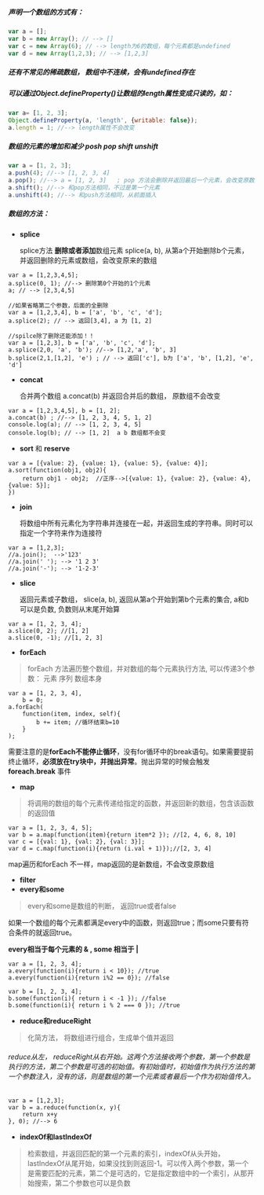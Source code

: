 ##### 声明一个数组的方式有：
```javascript
var a = []; 
var b = new Array(); // --> []
var c = new Array(6); // --> length为6的数组，每个元素都是undefined
var d = new Array(1,2,3); // --> [1,2,3]
```
##### 还有不常见的稀疏数组， 数组中不连续，会有undefined存在



##### 可以通过Object.defineProperty()让数组的length属性变成只读的，如：
```javascript
var a= [1, 2, 3];
Object.defineProperty(a, 'length', {writable: false});
a.length = 1; //--> length属性不会改变
```


##### 数组的元素的增加和减少 posh pop shift unshift

```javascript
var a = [1, 2, 3];
a.push(4); //--> [1, 2, 3, 4]
a.pop(); //--> a = [1, 2, 3]   ; pop 方法会删除并返回最后一个元素，会改变原数组
a.shift(); //--> 和pop方法相同，不过是第一个元素
a.unshift(4); //--> 和push方法相同，从前面插入
```
##### 数组的方法：
- **splice**

    splice方法  **删除或者添加**数组元素 splice(a, b), 从第a个开始删除b个元素，并返回删除的元素或数组，会改变原来的数组
    
```
var a = [1,2,3,4,5];
a.splice(0, 1); //--> 删除第0个开始的1个元素 
a; // --> [2,3,4,5]
```
    

```
//如果省略第二个参数，后面的全删除
var a = [1,2,3,4], b = ['a', 'b', 'c', 'd'];
a.splice(2); // --> 返回[3,4], a 为 [1, 2]
```
    

```
//spilce除了删除还能添加！！
var a = [1,2,3], b = ['a', 'b', 'c', 'd'];
a.splice(2,0, 'a', 'b'); //--> [1,2,'a', 'b', 3]
b.splice(2,1,[1,2], 'e') ; // --> 返回['c'], b为 ['a', 'b', [1,2], 'e', 'd']
```


    

- **concat**

    合并两个数组 a.concat(b) 并返回合并后的数组， 原数组不会改变
    
```
var a = [1,2,3,4,5], b = [1, 2];
a.concat(b) ; //--> [1, 2, 3, 4, 5, 1, 2]
console.log(a); // --> [1, 2, 3, 4, 5]
console.log(b); // --> [1, 2]  a b 数组都不会变
```

- **sort** 和 **reserve**

     
     
```
var a = [{value: 2}, {value: 1}, {value: 5}, {value: 4}];
a.sort(function(obj1, obj2){
    return obj1 - obj2;  //正序-->[{value: 1}, {value: 2}, {value: 4}, {value: 5}];
})
```

-  **join**
  
    将数组中所有元素化为字符串并连接在一起，并返回生成的字符串。同时可以指定一个字符来作为连接符
    

```
var a = [1,2,3];
//a.join();  -->'123'
//a.join(' '); --> '1 2 3'
//a.join('-'); --> '1-2-3'
```

- **slice** 

    返回元素或子数组， slice(a, b), 返回从第a个开始到第b个元素的集合, a和b可以是负数, 负数则从末尾开始算
    

```
var a = [1, 2, 3, 4];
a.slice(0, 2); //[1, 2]
a.slice(0, -1); //[1, 2, 3]
```

- **forEach**
> forEach 方法遍历整个数组，并对数组的每个元素执行方法, 可以传递3个参数： 元素 序列 数组本身


```
var a = [1, 2, 3, 4],
    b = 0;
a.forEach(
    function(item, index, self){
        b += item; //循环结束b=10
    }
);

```

需要注意的是**forEach不能停止循环**，没有for循环中的break语句。如果需要提前终止循环，**必须放在try块中，并抛出异常**。抛出异常的时候会触发**foreach.break** 事件

- **map** 
> 将调用的数组的每个元素传递给指定的函数，并返回新的数组，包含该函数的返回值

```
var a = [1, 2, 3, 4, 5];
var b = a.map(function(item){return item*2 }); //[2, 4, 6, 8, 10]
var c = [{val: 1}, {val: 2}, {val: 3}];
var d = c.map(function(i){return (i.val + 1)});//[2, 3, 4]
```
map遍历和forEach 不一样，map返回的是新数组，不会改变原数组

- **filter**
- **every和some**
> every和some是数组的判断， 返回true或者false

如果一个数组的每个元素都满足every中的函数，则返回true；而some只要有符合条件的就返回true。

**every相当于每个元素的 & , some 相当于 |**

```
var a = [1, 2, 3, 4];
a.every(function(i){return i < 10}); //true
a.every(function(i){return i%2 == 0}); //false
```

```
var b = [1, 2, 3, 4];
b.some(function(i){ return i < -1 }); //false
b.some(function(i){ return i % 2 === 0 }); //true
```

- **reduce和reduceRight**
> 化简方法， 将数组进行组合，生成单个值并返回
###### reduce从左， reduceRight从右开始。这两个方法接收两个参数，第一个参数是执行的方法，第二个参数是可选的初始值。有初始值时，初始值作为执行方法的第一个参数注入，没有的话，则是数组的第一个元素或者最后一个作为初始值传入。

```
var a = [1,2,3];
var b = a.reduce(function(x, y){
    return x+y
}, 0); //--> 6

```


- **indexOf和lastIndexOf**
> 检索数组，并返回匹配的第一个元素的索引，indexOf从头开始，lastIndexOf从尾开始，如果没找到则返回-1。可以传入两个参数，第一个是需要匹配的元素，第二个是可选的，它是指定数组中的一个索引，从那开始搜索，第二个参数也可以是负数